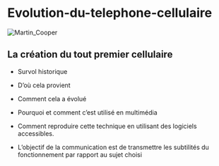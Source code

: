 # Evolution-du-telephone-cellulaire

![Martin_Cooper](https://user-images.githubusercontent.com/93773413/145495017-9dd1a7c5-3d44-4e27-8af6-46973252cbea.jpeg)

## La création du tout premier cellulaire











* Survol historique  

* D’où cela provient   

* Comment cela a évolué 

* Pourquoi et comment c’est utilisé en multimédia 

* Comment reproduire cette technique en utilisant des logiciels accessibles. 

* L’objectif de la communication est de transmettre les subtilités du fonctionnement par rapport au sujet choisi 
